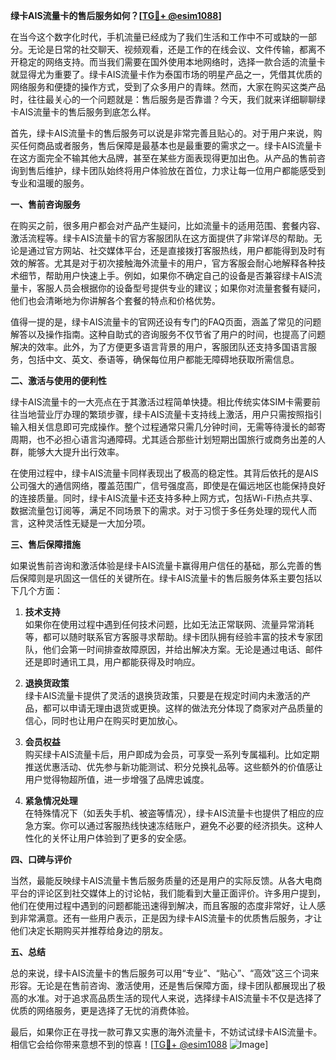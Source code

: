 **绿卡AIS流量卡的售后服务如何？[[TG💪+ @esim1088](https://t.me/s/esim1088)]**

在当今这个数字化时代，手机流量已经成为了我们生活和工作中不可或缺的一部分。无论是日常的社交聊天、视频观看，还是工作的在线会议、文件传输，都离不开稳定的网络支持。而当我们需要在国外使用本地网络时，选择一款合适的流量卡就显得尤为重要了。绿卡AIS流量卡作为泰国市场的明星产品之一，凭借其优质的网络服务和便捷的操作方式，受到了众多用户的青睐。然而，大家在购买这类产品时，往往最关心的一个问题就是：售后服务是否靠谱？今天，我们就来详细聊聊绿卡AIS流量卡的售后服务到底怎么样。

首先，绿卡AIS流量卡的售后服务可以说是非常完善且贴心的。对于用户来说，购买任何商品或者服务，售后保障是最基本也是最重要的需求之一。绿卡AIS流量卡在这方面完全不输其他大品牌，甚至在某些方面表现得更加出色。从产品的售前咨询到售后维护，绿卡团队始终将用户体验放在首位，力求让每一位用户都能感受到专业和温暖的服务。

**一、售前咨询服务**

在购买之前，很多用户都会对产品产生疑问，比如流量卡的适用范围、套餐内容、激活流程等。绿卡AIS流量卡的官方客服团队在这方面提供了非常详尽的帮助。无论是通过官方网站、社交媒体平台，还是直接拨打客服热线，用户都能得到及时有效的解答。尤其是对于初次接触海外流量卡的用户，官方客服会耐心地解释各种技术细节，帮助用户快速上手。例如，如果你不确定自己的设备是否兼容绿卡AIS流量卡，客服人员会根据你的设备型号提供专业的建议；如果你对流量套餐有疑问，他们也会清晰地为你讲解各个套餐的特点和价格优势。

值得一提的是，绿卡AIS流量卡的官网还设有专门的FAQ页面，涵盖了常见的问题解答以及操作指南。这种自助式的咨询服务不仅节省了用户的时间，也提高了问题解决的效率。此外，为了方便更多语言背景的用户，客服团队还支持多国语言服务，包括中文、英文、泰语等，确保每位用户都能无障碍地获取所需信息。

**二、激活与使用的便利性**

绿卡AIS流量卡的一大亮点在于其激活过程简单快捷。相比传统实体SIM卡需要前往当地营业厅办理的繁琐步骤，绿卡AIS流量卡支持线上激活，用户只需按照指引输入相关信息即可完成操作。整个过程通常只需几分钟时间，无需等待漫长的邮寄周期，也不必担心语言沟通障碍。尤其适合那些计划短期出国旅行或商务出差的人群，能够大大提升出行效率。

在使用过程中，绿卡AIS流量卡同样表现出了极高的稳定性。其背后依托的是AIS公司强大的通信网络，覆盖范围广，信号强度高，即使是在偏远地区也能保持良好的连接质量。同时，绿卡AIS流量卡还支持多种上网方式，包括Wi-Fi热点共享、数据流量包订阅等，满足不同场景下的需求。对于习惯于多任务处理的现代人而言，这种灵活性无疑是一大加分项。

**三、售后保障措施**

如果说售前咨询和激活体验是绿卡AIS流量卡赢得用户信任的基础，那么完善的售后保障则是巩固这一信任的关键所在。绿卡AIS流量卡的售后服务体系主要包括以下几个方面：

1. **技术支持**  
   如果你在使用过程中遇到任何技术问题，比如无法正常联网、流量异常消耗等，都可以随时联系官方客服寻求帮助。绿卡团队拥有经验丰富的技术专家团队，他们会第一时间排查故障原因，并给出解决方案。无论是通过电话、邮件还是即时通讯工具，用户都能获得及时响应。

2. **退换货政策**  
   绿卡AIS流量卡提供了灵活的退换货政策，只要是在规定时间内未激活的产品，都可以申请无理由退货或更换。这样的做法充分体现了商家对产品质量的信心，同时也让用户在购买时更加放心。

3. **会员权益**  
   购买绿卡AIS流量卡后，用户即成为会员，可享受一系列专属福利。比如定期推送优惠活动、优先参与新功能测试、积分兑换礼品等。这些额外的价值感让用户觉得物超所值，进一步增强了品牌忠诚度。

4. **紧急情况处理**  
   在特殊情况下（如丢失手机、被盗等情况），绿卡AIS流量卡也提供了相应的应急方案。你可以通过客服热线快速冻结账户，避免不必要的经济损失。这种人性化的关怀让用户体验到了更多的安全感。

**四、口碑与评价**

当然，最能反映绿卡AIS流量卡售后服务质量的还是用户的实际反馈。从各大电商平台的评论区到社交媒体上的讨论帖，我们能看到大量正面评价。许多用户提到，他们在使用过程中遇到的问题都能迅速得到解决，而且客服的态度非常好，让人感到非常满意。还有一些用户表示，正是因为绿卡AIS流量卡的优质售后服务，才让他们决定长期购买并推荐给身边的朋友。

**五、总结**

总的来说，绿卡AIS流量卡的售后服务可以用“专业”、“贴心”、“高效”这三个词来形容。无论是在售前咨询、激活使用，还是售后保障方面，绿卡团队都展现出了极高的水准。对于追求高品质生活的现代人来说，选择绿卡AIS流量卡不仅是选择了优质的网络服务，更是选择了无忧的消费体验。

最后，如果你正在寻找一款可靠又实惠的海外流量卡，不妨试试绿卡AIS流量卡。相信它会给你带来意想不到的惊喜！[[TG💪+ @esim1088](https://t.me/s/esim1088) ![Image](https://i.postimg.cc/4NQfJmqS/Snipaste-2025-05-13-00-14-12.png)]